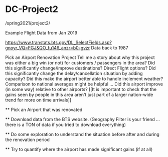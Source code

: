 # DC-Project2


/spring2021/project2/ 

Example Flight Data from Jan 2019 

https://www.transtats.bts.gov/DL_SelectFields.asp?gnoyr_VQ=FGJ&QO_fu146_anzr=b0-gvzr Data back to 1987 



Pick an Airport Renovation Project Tell me a story about why this project was either a big win (or not) for customers / passengers in the area? Did this significantly change/improve destinations? Direct Flight options? Did this significantly change the delay/cancellation situation by adding capacity? Did this make the airport better able to handle inclement weather? Comparison to national averages might be helpful … Did this airport improve (in some way) relative to other airports? [[It is important to check that the gains seen by people in this area aren't just part of a larger nation-wide trend for more on time arrivals]]



** Pick an Airport that was renovated 

** Download data from the BTS website.  (Geography Filter is your friend … there is a TON of data if you tried to download everything) 

** Do some exploration to understand the situation before after and during the renovation period 

** Try to quantify where the airport has made significant gains (if at all)
